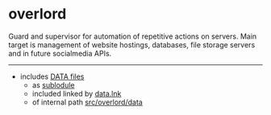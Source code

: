# overlord
Guard and supervisor for automation of repetitive actions on servers. Main target is management of website hostings, databases, file storage servers and in future socialmedia APIs.

---

- includes [DATA files](https://gist.github.com/4e20dae5b1442be87eb88214c3326a45.git) 
    - as [sublodule](./.gitmodules) 
    - included linked by [data.lnk](./data.lnk) 
    - of internal path [src/overlord/data](./src/overlord/#folder-row-3)
